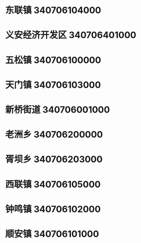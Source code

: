 # 东联镇 340706104000
# 义安经济开发区 340706401000
# 五松镇 340706100000
# 天门镇 340706103000
# 新桥街道 340706001000
# 老洲乡 340706200000
# 胥坝乡 340706203000
# 西联镇 340706105000
# 钟鸣镇 340706102000
# 顺安镇 340706101000
